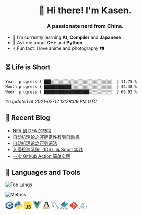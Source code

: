 <h1 align="center">👋 Hi there! I'm Kasen.</h1>
<h3 align="center">A passionate nerd from China.</h3>


* 🌱 I’m currently learning **AI**, **Compiler** and **Japanese**
* 💬 Ask me about **C++** and **Python**
* ⚡ Fun fact: I love anime and photography 📷


## ⏳ Life is Short

<!-- Start of Time Progress Bar -->
``` text
Year  progress { ███░░░░░░░░░░░░░░░░░░░░░░░░░░░  } 11.75 %
Month progress { ████████████░░░░░░░░░░░░░░░░░░  } 42.48 %
Week  progress { ████████████████████░░░░░░░░░░  } 69.92 %
```

⏰ *Updated at 2021-02-12 13:28:09 PM UTC*
<!-- End of Time Progress Bar -->

## 📝 Recent Blog

<!-- BLOG-POST-LIST:START -->
- [NFA 到 DFA 的转换](https://blog.imkasen.com/nfa-to-dfa.html)
- [自动机理论之非确定性有限自动机](https://blog.imkasen.com/nondeterminism-finite-automata.html)
- [自动机理论之正则语法](https://blog.imkasen.com/regular-grammars.html)
- [入侵检测系统（IDS）与 Snort 实践](https://blog.imkasen.com/ids-snort-practice.html)
- [一次 Github Action 简单实践](https://blog.imkasen.com/github-action-practice.html)
<!-- BLOG-POST-LIST:END -->

## 🔨 Languages and Tools

[![Top Langs](https://github-readme-stats.vercel.app/api/top-langs/?username=Kasen96&layout=compact&hide=jupyter%20notebook,html,css)](https://github.com/anuraghazra/github-readme-stats)

![Metrics](https://github.com/Kasen96/Kasen96/blob/master/github-metrics.svg)

<p align="left">
<img src="./images/cpp.svg" alt="C++" width="25" height="25" />
<img src="./images/python.svg" alt="Python" width="25" height="25" />
<img src="./images/javascript.svg" alt="JavaScript" width="25" height="25" />
<img src="./images/vue.svg" alt="Vue.js" width="25" height="25" />
<img src="./images/linux.svg" alt="Linux" width="25" height="25" />
<img src="./images/mysql.svg" alt="MySQL" width="25" height="25" />
<img src="./images/docker.svg" alt="Docker" width="25" height="25" />
<img src="./images/git.svg" alt="Git" width="25" height="25" />
<img src="./images/java.svg" alt="Java" width="25" height="25" />
</p>

